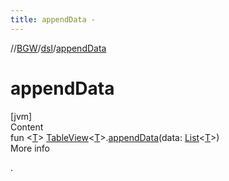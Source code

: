 ```yaml
---
title: appendData -
---
```

//[BGW](../../index.md)/[dsl](index.md)/[appendData](append-data.md)



# appendData  
[jvm]  
Content  
fun <[T](append-data.md)> [TableView](../tools.aqua.bgw.elements.uielements/-table-view/index.md)<[T](append-data.md)>.[appendData](append-data.md)(data: [List](https://kotlinlang.org/api/latest/jvm/stdlib/kotlin.collections/-list/index.html)<[T](append-data.md)>)  
More info  


.

  



